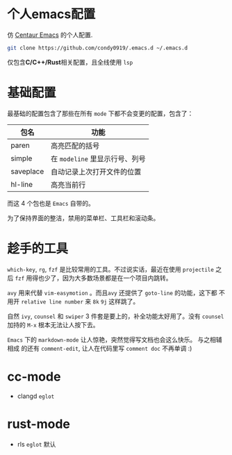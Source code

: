 个人**emacs**配置
====

仿 [Centaur Emacs](https://github.com/seagle0128/.emacs.d) 的个人配置.

```bash
git clone https://github.com/condy0919/.emacs.d ~/.emacs.d
```

仅包含**C/C++/Rust**相关配置，且全线使用 `lsp`

# 基础配置

最基础的配置包含了那些在所有 `mode` 下都不会变更的配置，包含了：

| 包名      | 功能                           |
|-----------|--------------------------------|
| paren     | 高亮匹配的括号                 |
| simple    | 在 `modeline` 里显示行号、列号 |
| saveplace | 自动记录上次打开文件的位置     |
| hl-line   | 高亮当前行                     |

而这 4 个包也是 `Emacs` 自带的。

为了保持界面的整洁，禁用的菜单栏、工具栏和滚动条。

# 趁手的工具

`which-key`, `rg`, `fzf` 是比较常用的工具。不过说实话，最近在使用 `projectile`
之后 `fzf` 用得也少了，因为大多数场景都是在一个项目内跳转。

`avy` 用来代替 `vim-easymotion` 。而且`avy` 还提供了 `goto-line` 的功能，这下都
不用开 `relative line number` 来 `8k` `9j` 这样跳了。

自然 `ivy`, `counsel` 和 `swiper` 3 件套是要上的，补全功能太好用了。没有
`counsel` 加持的 `M-x` 根本无法让人按下去。

`Emacs` 下的 `markdown-mode` 让人惊艳，突然觉得写文档也会这么快乐。 与之相辅相成
的还有 `comment-edit`, 让人在代码里写 `comment doc` 不再单调 :)

# cc-mode

- clangd `eglot`

# rust-mode

- rls `eglot` 默认
